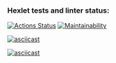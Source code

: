 ### Hexlet tests and linter status:
[![Actions Status](https://github.com/fireyorkUP/java-project-61/actions/workflows/hexlet-check.yml/badge.svg)](https://github.com/fireyorkUP/java-project-61/actions)
[![Maintainability](https://api.codeclimate.com/v1/badges/9a05b5b0a0ae19d47130/maintainability)](https://codeclimate.com/github/fireyorkUP/java-project-61/maintainability)

[![asciicast](https://asciinema.org/a/RiUCUd3UNlypnSBE89lXxhSUt.svg)](https://asciinema.org/a/RiUCUd3UNlypnSBE89lXxhSUt)

[![asciicast](https://asciinema.org/a/XLySbeNy59DYn2CN2tMP5XHN5.svg)](https://asciinema.org/a/XLySbeNy59DYn2CN2tMP5XHN5)
